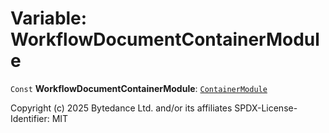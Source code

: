 # Variable: WorkflowDocumentContainerModule

`Const` **WorkflowDocumentContainerModule**: [`ContainerModule`](/auto-docs/free-layout-editor/classes/ContainerModule.md)

Copyright (c) 2025 Bytedance Ltd. and/or its affiliates
SPDX-License-Identifier: MIT
